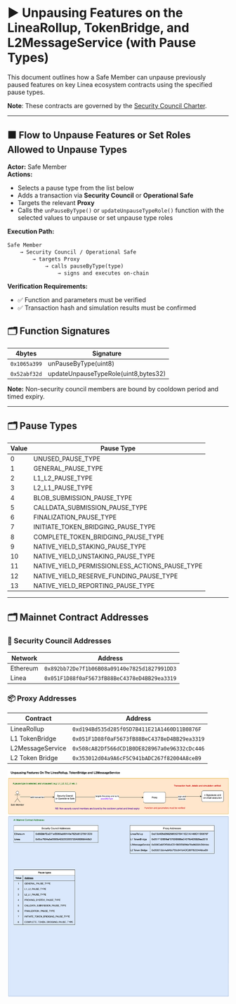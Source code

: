 
# ▶️ Unpausing Features on the LineaRollup, TokenBridge, and L2MessageService (with Pause Types)

This document outlines how a Safe Member can unpause previously paused features on key Linea ecosystem contracts using the specified pause types.

**Note**: These contracts are governed by the [Security Council Charter](../../security-council-charter.md).

---

## 🟧 Flow to Unpause Features or Set Roles Allowed to Unpause Types 

**Actor:** Safe Member  
**Actions:**

- Selects a pause type from the list below
- Adds a transaction via **Security Council** or **Operational Safe**
- Targets the relevant **Proxy**
- Calls the `unPauseByType()` or `updateUnpauseTypeRole()` function with the selected values to unpause or set unpause type roles

**Execution Path:**
```
Safe Member
    → Security Council / Operational Safe
        → targets Proxy
            → calls pauseByType(type)
                → signs and executes on-chain
```

**Verification Requirements:**
- ✅ Function and parameters must be verified
- ✅ Transaction hash and simulation results must be confirmed

## 🗂️ Function Signatures

| 4bytes | Signature                              |
|-------|---------------------------------------|
| `0x1065a399`     | unPauseByType(uint8)                   |
| `0x52abf32d`     | updateUnpauseTypeRole(uint8,bytes32)                   |

**Note:** Non-security council members are bound by cooldown period and timed expiry.

---

## 🗂️ Pause Types


| Value | Pause Type                                   |
|-------|----------------------------------------------|
| 0     | UNUSED_PAUSE_TYPE                            |
| 1     | GENERAL_PAUSE_TYPE                          |
| 2     | L1_L2_PAUSE_TYPE                            |
| 3     | L2_L1_PAUSE_TYPE                            |
| 4     | BLOB_SUBMISSION_PAUSE_TYPE                  |
| 5     | CALLDATA_SUBMISSION_PAUSE_TYPE              |
| 6     | FINALIZATION_PAUSE_TYPE                     |
| 7     | INITIATE_TOKEN_BRIDGING_PAUSE_TYPE          |
| 8     | COMPLETE_TOKEN_BRIDGING_PAUSE_TYPE          |
| 9     | NATIVE_YIELD_STAKING_PAUSE_TYPE             |
| 10    | NATIVE_YIELD_UNSTAKING_PAUSE_TYPE           |
| 11    | NATIVE_YIELD_PERMISSIONLESS_ACTIONS_PAUSE_TYPE |
| 12    | NATIVE_YIELD_RESERVE_FUNDING_PAUSE_TYPE     |
| 13    | NATIVE_YIELD_REPORTING_PAUSE_TYPE           |


---

## 🗂️ Mainnet Contract Addresses

### 🔐 Security Council Addresses

| Network   | Address                                      |
|-----------|----------------------------------------------|
| Ethereum  | `0x892bb72De7f1b06B08a09140e7825d1827991DD3` |
| Linea     | `0x051F1D88f0aF5673fB88BeC4378eD4BB29ea3319` |

### 📦 Proxy Addresses

| Contract           | Address                                           |
|--------------------|---------------------------------------------------|
| LineaRollup        | `0xd194Bd535d285f05D7B411E21A1460D11B0876F`       |
| L1 TokenBridge     | `0x051F1D88f0aF5673fB88BeC4378eD4BB29ea3319`       |
| L2MessageService   | `0x508cA82Df566dCD1B0DE828967a0e96332cDc446`      |
| L2 Token Bridge    | `0x353012d04a9A6cF5C941bADC267f82004A8ceB9`        |

<img src="../diagrams/unpausing.png">
